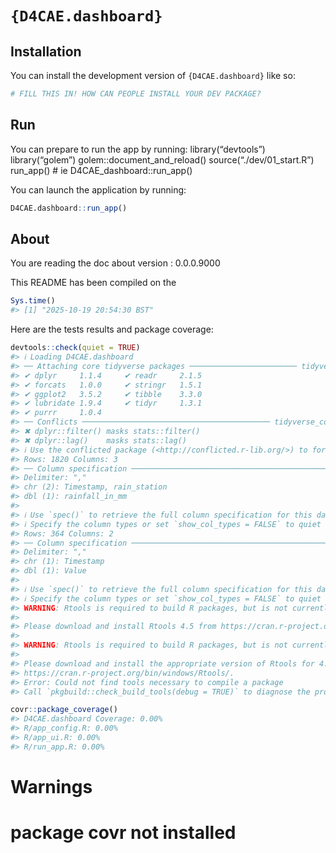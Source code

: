 
<!-- README.md is generated from README.Rmd. Please edit that file -->

# `{D4CAE.dashboard}`

<!-- badges: start -->

<!-- badges: end -->

## Installation

You can install the development version of `{D4CAE.dashboard}` like so:

``` r
# FILL THIS IN! HOW CAN PEOPLE INSTALL YOUR DEV PACKAGE?
```

## Run

You can prepare to run the app by running: library(“devtools”)
library(“golem”) golem::document_and_reload() source(“./dev/01_start.R”)
run_app() \# ie D4CAE_dashboard::run_app()

You can launch the application by running:

``` r
D4CAE.dashboard::run_app()
```

## About

You are reading the doc about version : 0.0.0.9000

This README has been compiled on the

``` r
Sys.time()
#> [1] "2025-10-19 20:54:30 BST"
```

Here are the tests results and package coverage:

``` r
devtools::check(quiet = TRUE)
#> ℹ Loading D4CAE.dashboard
#> ── Attaching core tidyverse packages ──────────────────────── tidyverse 2.0.0 ──
#> ✔ dplyr     1.1.4     ✔ readr     2.1.5
#> ✔ forcats   1.0.0     ✔ stringr   1.5.1
#> ✔ ggplot2   3.5.2     ✔ tibble    3.3.0
#> ✔ lubridate 1.9.4     ✔ tidyr     1.3.1
#> ✔ purrr     1.0.4     
#> ── Conflicts ────────────────────────────────────────── tidyverse_conflicts() ──
#> ✖ dplyr::filter() masks stats::filter()
#> ✖ dplyr::lag()    masks stats::lag()
#> ℹ Use the conflicted package (<http://conflicted.r-lib.org/>) to force all conflicts to become errors
#> Rows: 1820 Columns: 3
#> ── Column specification ────────────────────────────────────────────────────────
#> Delimiter: ","
#> chr (2): Timestamp, rain_station
#> dbl (1): rainfall_in_mm
#> 
#> ℹ Use `spec()` to retrieve the full column specification for this data.
#> ℹ Specify the column types or set `show_col_types = FALSE` to quiet this message.
#> Rows: 364 Columns: 2
#> ── Column specification ────────────────────────────────────────────────────────
#> Delimiter: ","
#> chr (1): Timestamp
#> dbl (1): Value
#> 
#> ℹ Use `spec()` to retrieve the full column specification for this data.
#> ℹ Specify the column types or set `show_col_types = FALSE` to quiet this message.
#> WARNING: Rtools is required to build R packages, but is not currently installed.
#> 
#> Please download and install Rtools 4.5 from https://cran.r-project.org/bin/windows/Rtools/.
#> 
#> WARNING: Rtools is required to build R packages, but is not currently installed.
#> 
#> Please download and install the appropriate version of Rtools for 4.5.1 from
#> https://cran.r-project.org/bin/windows/Rtools/.
#> Error: Could not find tools necessary to compile a package
#> Call `pkgbuild::check_build_tools(debug = TRUE)` to diagnose the problem.
```

``` r
covr::package_coverage()
#> D4CAE.dashboard Coverage: 0.00%
#> R/app_config.R: 0.00%
#> R/app_ui.R: 0.00%
#> R/run_app.R: 0.00%
```

# Warnings

# package covr not installed
